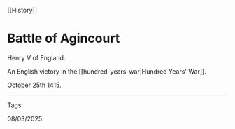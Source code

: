[[History]]

# Battle of Agincourt

Henry V of England.

An English victory in the [[hundred-years-war|Hundred Years' War]].

October 25th 1415.

---

Tags:

08/03/2025
